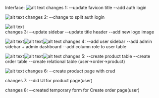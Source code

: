 Interface:
![alt text](image.png)
changes 1:
--update favicon title
--add auth login

![alt text](image-1.png)
changes 2:
--change to split auth login

![alt text](image-2.png)    
changes 3:
--update sidebar
--update title header
--add new logo image

![alt text](image-3.png)![alt text](image-4.png)![alt text](image-5.png)
changes 4:
--add user sidebar
--add admin sidebar + admin dashboard
--add column role to user table

![alt text](image-6.png)![alt text](image-7.png)![alt text](image-8.png)
changes 5:
--create product table
--create order table
--create relational table (user->order->product)

![alt text](image-9.png)
changes 6:
--create product page with crud

changes 7:
--did UI for product page(user)

changes 8:
--created temporary form for Create order page(user)